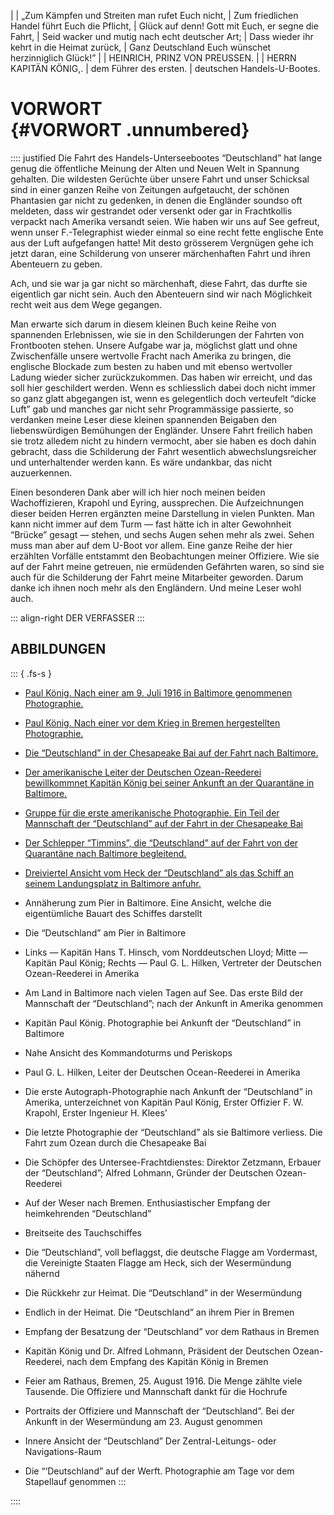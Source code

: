 |
|  „Zum Kämpfen und Streiten man rufet Euch nicht,
| Zum friedlichen Handel führt Euch die Pflicht,
| Glück auf denn! Gott mit Euch, er segne die Fahrt,
| Seid wacker und mutig nach echt deutscher Art;
| Dass wieder ihr kehrt in die Heimat zurück,
| Ganz Deutschland Euch wünschet herzinniglich Glück!”
|
|          HEINRICH, PRINZ VON PREUSSEN.
|
|   HERRN KAPITÄN KÖNIG,.
|      dem Führer des ersten.
|        deutschen Handels-U-Bootes.<br />


# VORWORT<br /> {#VORWORT .unnumbered}

:::: justified
Die Fahrt des Handels-Unterseebootes “Deutschland” hat lange genug
die öffentliche Meinung der Alten und Neuen Welt in Spannung gehalten. Die
wildesten Gerüchte über unsere Fahrt und unser Schicksal sind in einer ganzen
Reihe von Zeitungen aufgetaucht, der schönen Phantasien gar nicht zu gedenken,
in denen die Engländer soundso oft meldeten, dass wir gestrandet
oder versenkt oder gar in Frachtkollis verpackt nach Amerika versandt seien.
Wie haben wir uns auf See gefreut, wenn unser F.-Telegraphist wieder einmal
so eine recht fette englische Ente aus der Luft aufgefangen hatte! Mit
desto grösserem Vergnügen gehe ich jetzt daran, eine Schilderung von
unserer märchenhaften Fahrt und ihren Abenteuern zu geben.

Ach, und sie war ja gar nicht so märchenhaft, diese Fahrt, das durfte sie
eigentlich gar nicht sein. Auch den Abenteuern sind wir nach Möglichkeit
recht weit aus dem Wege gegangen.

Man erwarte sich darum in diesem kleinen Buch keine Reihe von spannenden
Erlebnissen, wie sie in den Schilderungen der Fahrten von Frontbooten
stehen. Unsere Aufgabe war ja, möglichst glatt und ohne Zwischenfälle
unsere wertvolle Fracht nach Amerika zu bringen, die englische Blockade zum
besten zu haben und mit ebenso wertvoller Ladung wieder sicher zurückzukommen.
Das haben wir erreicht, und das soll hier geschildert werden.
Wenn es schliesslich dabei doch nicht immer so ganz glatt abgegangen ist,
wenn es gelegentlich doch verteufelt “dicke Luft” gab und manches gar
nicht sehr Programmässige passierte, so verdanken meine Leser diese kleinen
spannenden Beigaben den liebenswürdigen Bemühungen der Engländer. Unsere
Fahrt freilich haben sie trotz alledem nicht zu hindern vermocht, aber
sie haben es doch dahin gebracht, dass die Schilderung der Fahrt
wesentlich abwechslungsreicher und unterhaltender werden kann. Es wäre
undankbar, das nicht auzuerkennen.

Einen besonderen Dank aber will ich hier noch meinen beiden Wachoffizieren,
Krapohl und Eyring, aussprechen. Die Aufzeichnungen dieser beiden
Herren ergänzten meine Darstellung in vielen Punkten. Man kann
nicht immer auf dem Turm — fast hätte ich in alter Gewohnheit “Brücke”
gesagt — stehen, und sechs Augen sehen mehr als zwei. Sehen muss man aber
auf dem U-Boot vor allem. Eine ganze Reihe der hier erzählten Vorfälle entstammt
den Beobachtungen meiner Offiziere. Wie sie auf der Fahrt meine
getreuen, nie ermüdenden Gefährten
waren, so sind sie auch für die Schilderung der Fahrt meine Mitarbeiter
geworden. Darum danke ich ihnen noch mehr als den Engländern. Und meine
Leser wohl auch.

::: align-right
DER VERFASSER
:::

## ABBILDUNGEN

::: { .fs-s }
* [Paul König. Nach einer am 9. Juli 1916 in Baltimore genommenen Photographie.](ch001.xhtml#koenig)

* [Paul König. Nach einer vor dem Krieg in Bremen hergestellten Photographie.](ch004.xhtml#b0039)

* [Die “Deutschland” in der Chesapeake Bai auf der Fahrt nach Baltimore.](ch004.xhtml#b0040)

* [Der amerikanische Leiter der Deutschen Ozean-Reederei bewillkommnet Kapitän König bei seiner Ankunft an der Quarantäne in Baltimore.](ch005.xhtml#b0057)

* [Gruppe für die erste amerikanische Photographie. Ein Teil der Mannschaft der “Deutschland” auf der Fahrt in der Chesapeake Bai](ch005.xhtml#b0058)

* [Der Schlepper “Timmins”, die “Deutschland” auf der Fahrt von der Quarantäne nach Baltimore begleitend.](ch006.xhtml#b0075)

* [Dreiviertel Ansicht vom Heck der “Deutschland” als das Schiff an seinem Landungsplatz in Baltimore anfuhr.](ch006.xhtml#b0075)

* Annäherung zum Pier in Baltimore. Eine Ansicht,
  welche die eigentümliche Bauart des Schiffes darstellt

* Die “Deutschland” am Pier in Baltimore

* Links — Kapitän Hans T. Hinsch, vom Norddeutschen Lloyd;
  Mitte — Kapitän Paul König;
  Rechts — Paul G. L. Hilken, Vertreter der Deutschen Ozean-Reederei in Amerika

* Am Land in Baltimore nach vielen Tagen auf See.
  Das erste Bild der Mannschaft der “Deutschland”;
  nach der Ankunft in Amerika genommen

* Kapitän Paul König. Photographie bei Ankunft der
  “Deutschland” in Baltimore

* Nahe Ansicht des Kommandoturms und Periskops

* Paul G. L. Hilken, Leiter der Deutschen Ocean-Reederei in Amerika

* Die erste Autograph-Photographie nach Ankunft der
  “Deutschland” in Amerika, unterzeichnet von
  Kapitän Paul König, Erster Offizier F. W. Krapohl,
  Erster Ingenieur H. Klees'

* Die letzte Photographie der “Deutschland”  als sie
  Baltimore verliess. Die Fahrt zum Ozean durch
  die Chesapeake Bai

* Die Schöpfer des Untersee-Frachtdienstes: Direktor
  Zetzmann, Erbauer der “Deutschland”; Alfred
  Lohmann, Gründer der Deutschen Ozean-Reederei

* Auf der Weser nach Bremen. Enthusiastischer
  Empfang der heimkehrenden “Deutschland”

* Breitseite des Tauchschiffes

* Die “Deutschland”, voll beflaggst, die deutsche
  Flagge am Vordermast, die Vereinigte Staaten
  Flagge am Heck, sich der Wesermündung nähernd

* Die Rückkehr zur Heimat. Die “Deutschland” in der
  Wesermündung

* Endlich in der Heimat. Die “Deutschland” an ihrem
  Pier in Bremen

* Empfang der Besatzung der “Deutschland” vor dem
  Rathaus  in Bremen

* Kapitän König und Dr. Alfred Lohmann, Präsident
  der Deutschen Ozean-Reederei, nach dem Empfang
  des Kapitän König in Bremen

* Feier am Rathaus, Bremen, 25. August 1916. Die
  Menge zählte viele Tausende. Die Offiziere und
  Mannschaft dankt für die Hochrufe

* Portraits der Offiziere und Mannschaft der “Deutschland”. Bei der Ankunft in der
 Wesermündung am 23. August genommen

* Innere Ansicht der “Deutschland” Der Zentral-Leitungs- oder Navigations-Raum

* Die “‘Deutschland” auf der Werft. Photographie am
  Tage vor dem Stapellauf genommen
:::

::::
